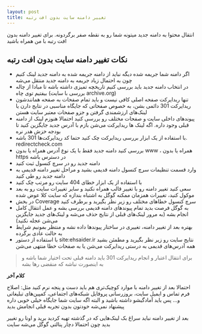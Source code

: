 ```yaml
---
layout: post
title: تغییر دامنه سایت بدون افت رتبه
---
```


انتقال محتوا به دامنه جدید میتونه شما رو به نقطه صفر برگردونه. برای تغییر دامنه بدون افت رتبه با من همراه باشید

## نکات تغییر دامنه سایت بدون افت رتبه

- اگر دامنه شما جریمه شده دیگه نباید از دامنه جریمه شده به دامنه جدید لینک کنیم چون به احتمال زیاد جریمه به دامنه جدید منتقل می‌شه
- در انتخاب دامنه جدید باید بررسی کنیم تاریخچه تمیزی داشته باشه تا مبادا از چاله بیفتیم توی چاه (بررسی با سایت archive.org)
- تنها ریدایرکت صفحه اصلی کافی نیست و باید تمام صفحات به صفحه همانندشون ریدایرکت 301 دائمی بشن، به خصوص صفحاتی که جایگاه مناسبی در نتایج دارن یا لینک‌های ارزشمندی گرفتن و جزو صفحات معتبر سایت هستن
- پیوندهای داخلی سایت و صفحات مختلف رو بررسی کنید احتمالا هنوزم لینک از دامنه قبلی وجود داره. اگه لینک ها ریدایرکت می‌شن بازم با آدرس جدید جایگزین کنید تا بودجه خزش هدر نره
- با استفاده از یک ابزار بررسی ریدایرکت چک کنید حتما کد ریدایرکت‌ها 301 باشه. redirectcheck.com
- بررسی کنید دامنه جدید فقط با یک نوع آدرس همراه یا بدون www ، همراه یا بدون https در دسترس باشه
- دامنه جدید رو در سرچ کنسول ثبت کنید
- وارد قسمت تنظیمات سرچ کنسول دامنه قدیمی بشید و مراحل تغییر دامنه قدیمی به دامنه جدید رو طی کنید
- با استفاده از یک ابزار خطای 404 سایت رو مرتب چک کنید
- سعی کنید تغییر دامنه رو با تغییر قالب همراه نکنید و سایر تغییرات سایت رو به بعد موکول کنید، تغییرات همزمان ممکنه گوگل به اشتباه بندازه که سایت کلا عوض شده
- در بخش Coverage سرچ کنسول خطاهای مختلف رو زیر نظر بگیرید و برطرف کنید
- به گوگل فرصت بدید تمام پیوندهای دامنه قدیمی بررسی بشه و عمل انتقال کامل انجام بشه (به مرور لینک‌های قبلی از نتایج حذف می‌شه و لینک‌های جدید جایگزین می‌شن عجله نکنید)
- بهتره بعد از تغییر دامنه، تغییری در ساختار پیوندها داده نشه و منتظر بمونیم شرایط به حالت عادی برگرده
- با استفاده از دستور site:ehsaider.ir نتایج سایت رو زیر نظر بگیرید و مطمئن بشید همه آدرس‌های قدیمی به درستی ریدایرکت می‌شن یا به صفحات خطا منتهی می‌شن

> برای انتقال اعتبار و انجام ریدایرکت 301 باید دامنه قبلی تحت اختیار شما باشه و به اینصورت نباشه که منقضی رها بشه

<b>کلام آخر</b>

احتمالا بعد از تغییر دامنه با موارد کوچیک‌تری هم باید دست و پنجه نرم کنید مثل: اصلاح فرم تماس و ایمیل سایت، بروزرسانی پروفایل شبکه‌های اجتماعی، کمپین‌های تبلیغاتی و… پس باید آمادگیشو داشته باشید و البته اگه سایت شما جایگاه خیلی خوبی داره پیشنهاد نمی‌شه خودتون بدون تجربه قبلی انجامش بدید

بعد از تغییر دامنه نباید سراغ بک لینک‌هایی که در گذشته تهیه کردید برید و اونا رو تغییر بدید چون احتمالا دچار پنالتی گوگل می‌شه سایت
